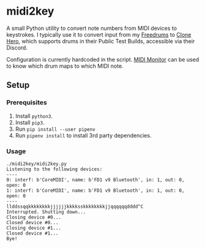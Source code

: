 # midi2key

A small Python utility to convert note numbers from MIDI devices to keystrokes.
I typically use it to convert input from my [Freedrums][1] to [Clone Hero][2],
which supports drums in their Public Test Builds, accessible via their Discord.

Configuration is currently hardcoded in the script.
[MIDI Monitor][3] can be used to know which drum maps to which MIDI note.

## Setup

### Prerequisites

1. Install `python3`.
2. Install `pip3`.
3. Run `pip install --user pipenv`
4. Run `pipenv install` to install 3rd party dependencies.

### Usage

```console
./midi2key/midi2key.py
Listening to the following devices:
----
0: interf: b'CoreMIDI', name: b'FD1 v9 Bluetooth', in: 1, out: 0, open: 0
1: interf: b'CoreMIDI', name: b'FD1 v9 Bluetooth', in: 1, out: 0, open: 0
----
llddssqqkkkkkkkkjjjjjjkkkksskkkkkkkkjjqqqqqqdddd^C
Interrupted. Shutting down...
Closing device #0...
Closed device #0...
Closing device #1...
Closed device #1...
Bye!
```

[1]: https://freedrum.rocks/ "Freedrum"
[2]: https://clonehero.net/ "Clone Hero"
[3]: https://www.snoize.com/MIDIMonitor/ "MIDI Monitor"
